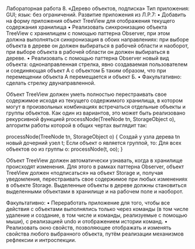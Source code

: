 Лабораторная работа 8. «Дерево объектов, подписка»
Тип приложения: GUI; язык: без ограничений.
Развитие приложения из Л.Р.7:
•	Добавить на форму приложения объект TreeView для отображения текущего содержания хранилища 
•	Реализовать синхронизацию объекта TreeView с хранилищем с помощью паттерна Observer, при этом должна выполняться синхронизация в обоих направлениях: при выборе объекта в дереве он должен выбираться в рабочей области и наоборот, при выборе объекта в рабочей области он должен выбираться в дереве.
•	Реализовать с помощью паттерна Observer новый вид объекта: однонаправленная стрелка, явно создаваемая пользователем и соединяющая объект А с объектом Б таким образом, что при перемещении объекта А перемещается и объект Б.
•	Факультативно: сделать стрелку двунаправленной.

Объект TreeView должен уметь полностью перестраивать свое содержимое исходя из текущего содержимого хранилища, в котором могут в произвольных комбинациях встречаться отдельные объекты и группы объектов. Как один из вариантов, это может быть реализовано рекурсивной функцией processNode(TreeNode tn, StorageObject o), алгоритм работы которой в общих чертах выглядит так:

processNode(TreeNode tn, StorageObject o)
{
	Создай у узла дерева tn новый дочерний узел t;
	Если объект o является группой, то:
		Для всех объектов oo из группы o:
			processNode(t, oo);
}

Объект TreeView должен автоматически узнавать, когда в хранилище происходят изменения. Для этого в рамках паттерна Observer, объект TreeView должен «подписаться» на объект Storage и, получая уведомления, перестраивать свое содержимое при любых изменениях в объекте Storage. Выделенные объекты в дереве должны становиться выделенными объектами в хранилище и на рабочем поле и наоборот.

Факультативно:
•	Переработать приложение для того, чтобы все действия с объектами выполнялись только через команды (в том числе удаление и создание, в том числе и команды, реализуемые с помощью мыши), с реализацией undo и отображением истории команд.
•	Реализовать окно свойств, позволяющее отображать и изменять свойства любого выбранного объекта, путём реализации механизмов рефлексии и интроспекции.
